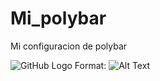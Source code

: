# Mi_polybar
Mi configuracion de polybar

![GitHub Logo](/home/daza/Imágenes/Mi_polybar.png)
Format: ![Alt Text](url)
 

